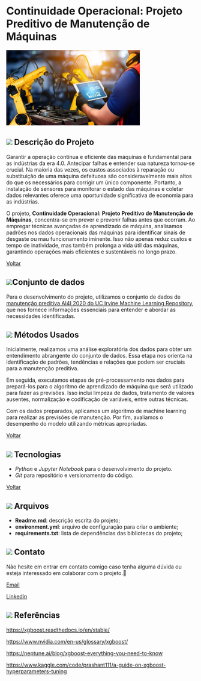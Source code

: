 <a name="readme-top"></a>

# Continuidade Operacional: Projeto Preditivo de Manutenção de Máquinas

<img src="https://github.com/anamariapego/MachinePredictiveMaintenance/blob/main/machine.png" height="200">

## <img src="https://github.com/anamariapego/EDA_Turnover_Rate/assets/57241391/aa2724e5-9f72-40da-926a-bdf2f66a2bf4" height="30"> Descrição do Projeto 

Garantir a operação contínua e eficiente das máquinas é fundamental para as indústrias da era 4.0. Antecipar falhas e entender sua natureza tornou-se crucial. Na maioria das vezes, os custos associados à reparação ou substituição de uma máquina defeituosa são consideravelmente mais altos do que os necessários para corrigir um único componente. Portanto, a instalação de sensores para monitorar o estado das máquinas e coletar dados relevantes oferece uma oportunidade significativa de economia para as indústrias.

O projeto, **Continuidade Operacional: Projeto Preditivo de Manutenção de Máquinas**, concentra-se em prever e prevenir falhas antes que ocorram. Ao empregar técnicas avançadas de aprendizado de máquina, analisamos padrões nos dados operacionais das máquinas para identificar sinais de desgaste ou mau funcionamento iminente. Isso não apenas reduz custos e tempo de inatividade, mas também prolonga a vida útil das máquinas, garantindo operações mais eficientes e sustentáveis no longo prazo.

<p><a href="#readme-top">Voltar</a></p>

## <img src="https://github.com/anamariapego/MachinePredictiveMaintenance/assets/57241391/c9458da4-d4c8-4d57-b026-fb644da983e9" height="30">Conjunto de dados

Para o desenvolvimento do projeto, utilizamos o conjunto de dados de [manutenção preditiva AI4I 2020 do UC Irvine Machine Learning Repository](https://archive.ics.uci.edu/dataset/601/ai4i+2020+predictive+maintenance+dataset), que nos fornece informações essenciais para entender e abordar as necessidades identificadas. 

## <img src="https://user-images.githubusercontent.com/57241391/217636535-f4831826-c808-4a6c-9598-664e0eedfc14.png" height="30"> Métodos Usados

Inicialmente, realizamos uma análise exploratória dos dados para obter um entendimento abrangente do conjunto de dados. Essa etapa nos orienta na identificação de padrões, tendências e relações que podem ser cruciais para a manutenção preditiva.

Em seguida, executamos etapas de pré-processamento nos dados para prepará-los para o algoritmo de aprendizado de máquina que será utilizado para fazer as previsões. Isso inclui limpeza de dados, tratamento de valores ausentes, normalização e codificação de variáveis, entre outras técnicas.

Com os dados preparados, aplicamos um algoritmo de machine learning para realizar as previsões de manutenção. Por fim, avaliamos o desempenho do modelo utilizando métricas apropriadas.

<p><a href="#readme-top">Voltar</a></p>

## <img src="https://user-images.githubusercontent.com/57241391/217635773-9ad89821-c574-4962-9b11-1d599d068490.png" height="30"> Tecnologias

- *Python* e *Jupyter Notebook* para o desenvolvimento do projeto.
- *Git* para repositório e versionamento do código.

<p><a href="#readme-top">Voltar</a></p>

## <img src="https://github.com/anamariapego/MachinePredictiveMaintenance/assets/57241391/d6fe2ce4-fc13-4124-883e-f6c3d12b14dd" height="30"> Arquivos

* **Readme.md**: descrição escrita do projeto;
* **environment.yml**: arquivo de configuração para criar o ambiente;
* **requirements.txt**: lista de dependências das bibliotecas do projeto;

## <img src="https://user-images.githubusercontent.com/57241391/217637444-71fb0baf-2675-4da8-b85f-fe5ee2ffd4c2.png" height="30"> Contato

Não hesite em entrar em contato comigo caso tenha alguma dúvida ou esteja interessado em colaborar com o projeto.🙂

[Email](<anapinheiro0404@gmail.com>)

[Linkedin](https://www.linkedin.com/in/ana-pego/)

## <img src="https://user-images.githubusercontent.com/57241391/217642578-1de992a9-8b94-41fc-b193-1ba0b8cd4141.png" height="30"> Referências

https://xgboost.readthedocs.io/en/stable/

https://www.nvidia.com/en-us/glossary/xgboost/ 

https://neptune.ai/blog/xgboost-everything-you-need-to-know

https://www.kaggle.com/code/prashant111/a-guide-on-xgboost-hyperparameters-tuning
